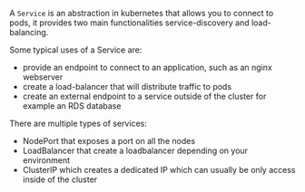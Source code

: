 A `Service` is an abstraction in kubernetes that allows you to connect to pods, it provides two main functionalities service-discovery and load-balancing.

Some typical uses of a Service are:

- provide an endpoint to connect to an application, such as an nginx webserver
- create a load-balancer that will distribute traffic to pods
- create an external endpoint to a service outside of the cluster for example an RDS database

There are multiple types of services:

- NodePort that exposes a port on all the nodes
- LoadBalancer that create a loadbalancer depending on your environment
- ClusterIP which creates a dedicated IP which can usually be only access inside of the cluster
